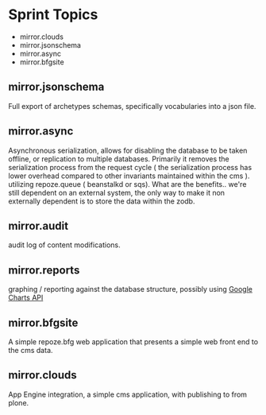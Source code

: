 # Sprint Topics #

  * mirror.clouds
  * mirror.jsonschema
  * mirror.async
  * mirror.bfgsite


## mirror.jsonschema ##

Full export of archetypes schemas, specifically vocabularies into a json file.

## mirror.async ##

Asynchronous serialization, allows for disabling the database to be taken offline, or replication to multiple databases. Primarily it removes the serialization process from
the request cycle ( the serialization process has lower overhead compared to other invariants maintained within the cms ). utilizing repoze.queue ( beanstalkd or sqs). What are the benefits.. we're still dependent on an external system, the only way to make it non externally dependent is to store the data within the zodb.

## mirror.audit ##

audit log of content modifications.

## mirror.reports ##

graphing / reporting against the database structure, possibly using [Google Charts API](http://code.google.com/apis/chart/)

## mirror.bfgsite ##

A simple repoze.bfg web application that presents a simple web front end to the cms data.

## mirror.clouds ##

App Engine integration, a simple cms application, with publishing to from plone.